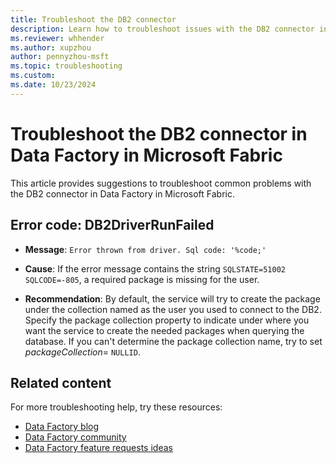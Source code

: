 ```yaml
---
title: Troubleshoot the DB2 connector
description: Learn how to troubleshoot issues with the DB2 connector in Data Factory in Microsoft Fabric.
ms.reviewer: whhender
ms.author: xupzhou
author: pennyzhou-msft
ms.topic: troubleshooting
ms.custom:
ms.date: 10/23/2024
---
```


# Troubleshoot the DB2 connector in Data Factory in Microsoft Fabric

This article provides suggestions to troubleshoot common problems with the DB2 connector in Data Factory in Microsoft Fabric.

## Error code: DB2DriverRunFailed

- **Message**: `Error thrown from driver. Sql code: '%code;'`

- **Cause**: If the error message contains the string `SQLSTATE=51002 SQLCODE=-805`, a required package is missing for the user.

- **Recommendation**: By default, the service will try to create the package under the collection named as the user you used to connect to the DB2. Specify the package collection property to indicate under where you want the service to create the needed packages when querying the database. If you can't determine the package collection name, try to set _packageCollection_= `NULLID`.

## Related content

For more troubleshooting help, try these resources:

- [Data Factory blog](https://blog.fabric.microsoft.com/blog/category/data-factory)
- [Data Factory community](https://community.fabric.microsoft.com/t5/Data-Factory-preview-Community/ct-p/datafactory)
- [Data Factory feature requests ideas](https://ideas.fabric.microsoft.com/)
